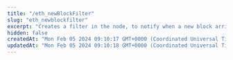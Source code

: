```yaml
---
title: "/eth_newBlockFilter"
slug: "eth_newblockfilter"
excerpt: "Creates a filter in the node, to notify when a new block arrives."
hidden: false
createdAt: "Mon Feb 05 2024 09:10:17 GMT+0000 (Coordinated Universal Time)"
updatedAt: "Mon Feb 05 2024 09:10:18 GMT+0000 (Coordinated Universal Time)"
---
```

